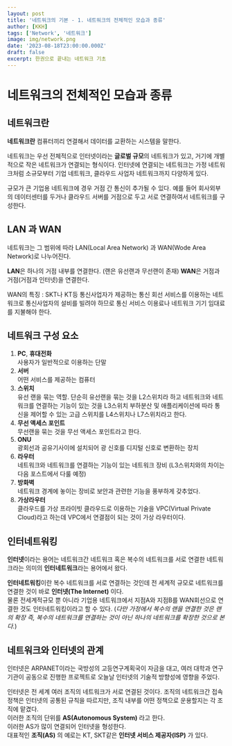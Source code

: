 ```yaml
---
layout: post
title: '네트워크의 기본 - 1. 네트워크의 전체적인 모습과 종류'
author: [KKH]
tags: ['Network', '네트워크']
image: img/network.png
date: '2023-08-18T23:00:00.000Z'
draft: false
excerpt: 한권으로 끝내는 네트워크 기초
---
```

# 네트워크의 전체적인 모습과 종류

## 네트워크란
**네트워크란** 컴퓨터끼리 연결해서 데이터를 교환하는 시스템을 말한다.

네트워크는 우선 전체적으로 인터넷이라는 **글로벌 규모**의 네트워크가 있고, 거기에 개별적으로 작은 네트워크가 연결되는 형식이다. 인터넷에 연결되는 네트워크는 가정 네트워크처럼 소규모부터 기업 네트워크, 클라우드 사업자 네트워크까지 다양하게 있다.

규모가 큰 기업용 네트워크에 경우 거점 간 통신이 추가될 수 있다. 예를 들어 회사외부의 데이터센터를 두거나 클라우드 서버를 거점으로 두고 서로 연결하여서 네트워크를 구성한다.

## LAN 과 WAN
네트워크는 그 범위에 따라 LAN(Local Area Network) 과 WAN(Wode Area Network)로 나누어진다.

**LAN**은 하나의 거점 내부를 연결한다. (랜은 유선랜과 무선랜이 존재)
**WAN**은 거점과 거점(거점과 인터넷)을 연결한다.

WAN의 특징 : SKT나 KT등 통신사업자가 제공하는 통신 회선 서비스를 이용하는 네트워크로 통신사업자의 설비를 빌려야 하므로 통신 서비스 이용료나 네트워크 기기 임대료를 지불해야 한다.

## 네트워크 구성 요소
1. **PC**, **휴대전화**  
   사용자가 일반적으로 이용하는 단말
2. **서버**  
   어떤 서비스를 제공하는 컴퓨터
3. **스위치**  
   유선 랜을 묶는 역할. 단순히 유선랜을 묶는 것을 L2스위치라 하고 네트워크와 네트워크를 연결하는 기능이 있는 것을 L3스위치 부하분산 및 애플리케이션에 따라 통신을 제어할 수 있는 고급 스위치를 L4스위치나 L7스위치라고 한다.
4. **무선 액세스 포인트**  
   무선랜을 묶는 것을 무선 액세스 포인트라고 한다.
5. **ONU**  
   광회선과 공유기사이에 설치되어 광 신호를 디지털 신호로 변환하는 장치
6. **라우터**  
   네트워크와 네트워크를 연결하는 기능이 있는 네트워크 장비 (L3스위치와의 차이는 다음 포스트에서 다룰 예정)
7. **방화벽**  
   네트워크 경계에 놓이는 장비로 보안과 관련한 기능을 풍부하게 갖추었다.
8. **가상라우터**  
   클라우드를 가상 프라이빗 클라우드로 이용하는 기술을 VPC(Virtual Private Cloud)라고 하는데 VPC에서 연결점이 되는 것이 가상 라우터이다.

## 인터네트워킹
**인터넷**이라는 용어는 네트워크간 네트워크 혹은 복수의 네트워크를 서로 연결한 네트워크라는 의미의 **인터네트워크**라는 용어에서 왔다.

**인터네트워킹**이란 복수 네트워크를 서로 연결하는 것인데 전 세계적 규모로 네트워크를 연결한 것이 바로 **인터넷(The Internet)** 이다.  
물론 전세계적규모 뿐 아니라 기업용 네트워크에서 지점A와 지점B를 WAN회선으로 연결한 것도 인터네트워킹이라고 할 수 있다. 
(*다만 가정에서 복수의 랜을 연결한 것은 랜의 확장 즉, 복수의 네트워크를 연결하는 것이 아닌 하나의 네트워크를 확장한 것으로 본다.*)

## 네트워크와 인터넷의 관계
인터넷은 ARPANET이라는 국방성의 고등연구계획국이 자금을 대고, 여러 대학과 연구 기관이 공동으로 진행한 프로젝트로 오늘날 인터넷의 기술적 방향성에 영향을 주었다.

인터넷은 전 세계 여러 조직의 네트워크가 서로 연결된 것이다. 조직의 네트워크간 접속 정책은 인터넷의 공통된 규칙을 따르지만, 조직 내부를 어떤 정책으로 운용할지는 각 조직에 맡겼다.  
이러한 조직의 단위를 **AS(Autonomous System)** 라고 한다.  
이러한 AS가 많이 연결되어 인터넷을 형성한다.  
대표적인 **조직(AS)** 의 예로는 KT, SKT같은 **인터넷 서비스 제공자(ISP)** 가 있다.